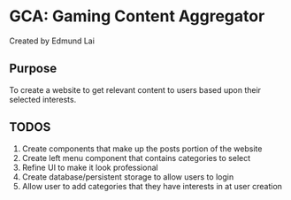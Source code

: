 # GCA: Gaming Content Aggregator

Created by Edmund Lai

## Purpose

To create a website to get relevant content to users based upon their selected interests.

## TODOS

1. Create components that make up the posts portion of the website
2. Create left menu component that contains categories to select
3. Refine UI to make it look professional
4. Create database/persistent storage to allow users to login
5. Allow user to add categories that they have interests in at user creation
